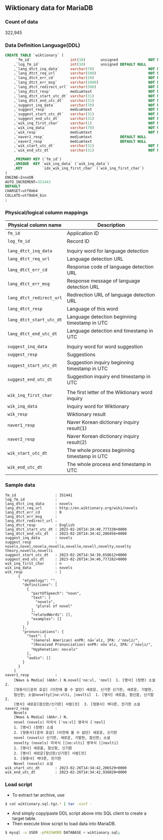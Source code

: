 ## Wiktionary data for MariaDB


### Count of data

322,945


### Data Definition Language(DDL)

```SQL
CREATE TABLE `wiktionary` (
     `fm_id`                  int(10)       unsigned              NOT NULL   AUTO_INCREMENT
    ,`log_fm_id`              int(10)       unsigned DEFAULT NULL
    ,`lang_dtct_inq_data`     varchar(70)                         NOT NULL
    ,`lang_dtct_req_url`      varchar(500)                        NOT NULL
    ,`lang_dtct_err_cd`       varchar(20)                         NOT NULL
    ,`lang_dtct_err_msg`      varchar(1000)                       NOT NULL
    ,`lang_dtct_redirect_url` varchar(500)                        NOT NULL
    ,`lang_dtct_resp`         mediumtext                          NOT NULL
    ,`lang_dtct_start_utc_dt` varchar(31)                         NOT NULL
    ,`lang_dtct_end_utc_dt`   varchar(31)                         NOT NULL
    ,`suggest_inq_data`       varchar(70)                         NOT NULL
    ,`suggest_resp`           mediumtext                          NOT NULL
    ,`suggest_start_utc_dt`   varchar(31)                         NOT NULL
    ,`suggest_end_utc_dt`     varchar(31)                         NOT NULL
    ,`wik_inq_first_char`     varchar(1)                          NOT NULL
    ,`wik_inq_data`           varchar(70)                         NOT NULL
    ,`wik_resp`               mediumtext                          NOT NULL
    ,`naver1_resp`            mediumtext             DEFAULT NULL
    ,`naver2_resp`            mediumtext             DEFAULT NULL
    ,`wik_start_utc_dt`       varchar(31)                         NOT NULL
    ,`wik_end_utc_dt`         varchar(31)                         NOT NULL

    ,PRIMARY KEY (`fm_id`)
    ,UNIQUE  KEY `wik_inq_data` (`wik_inq_data`)
    ,KEY         `idx_wik_inq_first_char` (`wik_inq_first_char`)
) 
ENGINE=InnoDB
AUTO_INCREMENT=351443
DEFAULT
CHARSET=utf8mb4
COLLATE=utf8mb4_bin
;
```


### Physical/logical column mappings

| Physical column name    | Description                                         | 
|-------------------------|-----------------------------------------------------| 
| `fm_id`                 | Application ID                                      | 
| `log_fm_id`             | Record ID                                           | 
|                         |                                                     | 
| `lang_dtct_inq_data`    | Inquiry word for language detection                 | 
| `lang_dtct_req_url`     | Language detection URL                              | 
| `lang_dtct_err_cd`      | Response code of language detection URL             | 
| `lang_dtct_err_msg`     | Response message of language detection URL          | 
| `lang_dtct_redirect_url`| Redirection URL of language detection URL           | 
| `lang_dtct_resp`        | Language of this word                               | 
| `lang_dtct_start_utc_dt`| Language detection beginning timestamp in UTC       | 
| `lang_dtct_end_utc_dt`  | Language detection end timestamp in UTC             | 
|                         |                                                     | 
| `suggest_inq_data`      | Inquiry word for word suggestion                    | 
| `suggest_resp`          | Suggestions                                         | 
| `suggest_start_utc_dt`  | Suggestion inquiry beginning timestamp in UTC       | 
| `suggest_end_utc_dt`    | Suggestion inquiry end timestamp in UTC             | 
|                         |                                                     | 
| `wik_inq_first_char`    | The first letter of the Wiktionary word inquiry     | 
| `wik_inq_data`          | Inquiry word for Wiktionary                         | 
| `wik_resp`              | Wiktionary result                                   | 
| `naver1_resp`           | Naver Korean dictionary inquiry result(1)           | 
| `naver2_resp`           | Naver Korean dictionary inquiry result(2)           | 
| `wik_start_utc_dt`      | The whole process beginning timestamp in UTC        | 
| `wik_end_utc_dt`        | The whole process end timestamp in UTC              | 


### Sample data

```plain
fm_id                  : 351441
log_fm_id              : 
lang_dtct_inq_data     : novels
lang_dtct_req_url      : http://en.wiktionary.org/wiki/novels
lang_dtct_err_cd       : 0
lang_dtct_err_msg      : 
lang_dtct_redirect_url : 
lang_dtct_resp         : English
lang_dtct_start_utc_dt : 2023-02-26T14:34:40,777330+0000
lang_dtct_end_utc_dt   : 2023-02-26T14:34:42,206456+0000
suggest_inq_data       : novels
suggest_resp           : novels,novel,novela,novella,novelle,novell,novelty,novelty theory,novello,novelli
suggest_start_utc_dt   : 2023-02-26T14:34:39,658612+0000
suggest_end_utc_dt     : 2023-02-26T14:34:40,777282+0000
wik_inq_first_char     : n
wik_inq_data           : novels
wik_resp               : [
      {
        "etymology": "",
        "definitions": [
          {
            "partOfSpeech": "noun",
            "text": [
              "novels",
              "plural of novel"
            ],
            "relatedWords": [],
            "examples": []
          }
        ],
        "pronunciations": {
          "text": [
            "(General American) enPR: nävʹəlz, IPA: /ˈnɑvl̩z/",
            "(Received Pronunciation) enPR: nŏvʹəlz, IPA: /ˈnɒvl̩z/",
            "Hyphenation: nov‧els"
          ],
          "audio": []
        }
      }
    ]
naver1_resp            : 
    [News & Media] (Abbr.) N.novel[ˈnɑːvl, ˈnɒvl]  1. [명사] (장편) 소설  2.
    [형용사][흔히 호감] (이전에 볼 수 없던) 새로운, 신기한 신기한, 새로운, 기발한,
    참신한; 소설novelty[│nɑːvlti, │nɒvlti]  1. [명사] 새로움, 참신함, 신기함  2.
    [명사] 새로운[참신한/신기한] 사람[것]  3. [형용사] 색다른, 진기한 소설
naver2_resp            : 
    Novels
    [News & Media] (Abbr.) N.
    novel (novels) 미국식 [ˈnɑːvl] 영국식 [ˈnɒvl]
    1. [명사] (장편) 소설 
    2. [형용사][흔히 호감] (이전에 볼 수 없던) 새로운, 신기한
    novel (novels) 신기한, 새로운, 기발한, 참신한; 소설
    novelty (novels) 미국식 [│nɑːvlti] 영국식 [│nɒvlti]
    1. [명사] 새로움, 참신함, 신기함 
    2. [명사] 새로운[참신한/신기한] 사람[것] 
    3. [형용사] 색다른, 진기한
    Novel (novels) 소설
wik_start_utc_dt       : 2023-02-26T14:34:42,206529+0000
wik_end_utc_dt         : 2023-02-26T14:34:42,936020+0000
```


### Load script

* To extract tar archive, use

```Bash
$ cat wiktionary.sql.tgz.* | tar -xzvf -
```

* And simply copy/paste DDL script above into SQL client to create a target table.
* Then execute blow script to load data into MariaDB.

```Bash
$ mysql -u USER -pPASSWORD DATABASE < wiktionary.sql;
```

